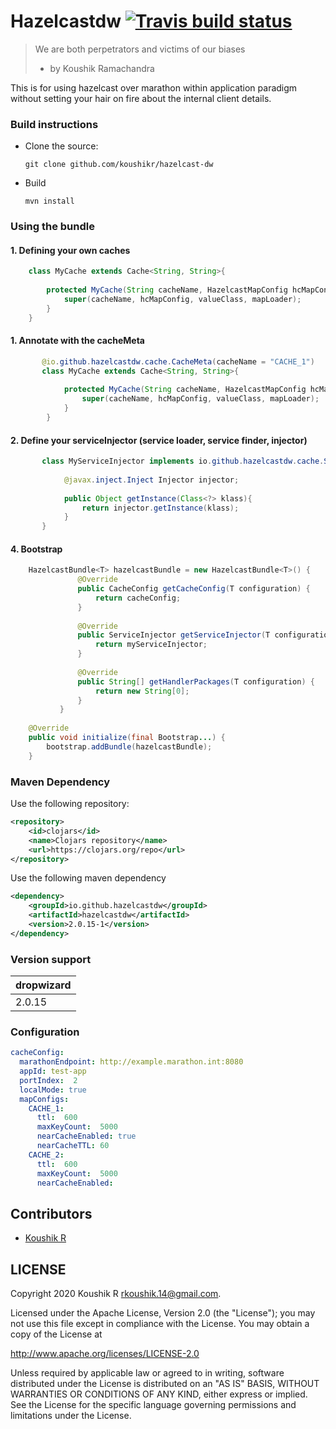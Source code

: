 # Hazelcastdw [![Travis build status](https://travis-ci.org/koushikr/hazelcast-dw.svg?branch=master)](https://travis-ci.org/koushikr/hazelcast-dw)

> We are both perpetrators and victims of our biases
> - by Koushik Ramachandra

This is for using hazelcast over marathon within application paradigm without setting your hair on fire about the internal client details.

### Build instructions
  - Clone the source:

        git clone github.com/koushikr/hazelcast-dw

  - Build

        mvn install

### Using the bundle

#### 1. Defining your own caches
```java
    class MyCache extends Cache<String, String>{
    
        protected MyCache(String cacheName, HazelcastMapConfig hcMapConfig, Class<String> valueClass, MapLoader<String, String> mapLoader) {
            super(cacheName, hcMapConfig, valueClass, mapLoader);
        }
    }

```

#### 1. Annotate with the cacheMeta
```java
       @io.github.hazelcastdw.cache.CacheMeta(cacheName = "CACHE_1") 
       class MyCache extends Cache<String, String>{
        
            protected MyCache(String cacheName, HazelcastMapConfig hcMapConfig, Class<String> valueClass, MapLoader<String, String> mapLoader) {
                super(cacheName, hcMapConfig, valueClass, mapLoader);
            }
        }
```

#### 2. Define your serviceInjector (service loader, service finder, injector)
```java
       class MyServiceInjector implements io.github.hazelcastdw.cache.ServiceInjector{
            
            @javax.inject.Inject Injector injector;
            
            public Object getInstance(Class<?> klass){
                return injector.getInstance(klass);
            }
       }
```

#### 4. Bootstrap
```java
    HazelcastBundle<T> hazelcastBundle = new HazelcastBundle<T>() {
               @Override
               public CacheConfig getCacheConfig(T configuration) {
                   return cacheConfig;
               }
   
               @Override
               public ServiceInjector getServiceInjector(T configuration) {
                   return myServiceInjector;
               }
   
               @Override
               public String[] getHandlerPackages(T configuration) {
                   return new String[0];
               }
           }  
            
    @Override
    public void initialize(final Bootstrap...) {
        bootstrap.addBundle(hazelcastBundle);
    }
```

### Maven Dependency
Use the following repository:
```xml
<repository>
    <id>clojars</id>
    <name>Clojars repository</name>
    <url>https://clojars.org/repo</url>
</repository>
```
Use the following maven dependency
```xml
<dependency>
    <groupId>io.github.hazelcastdw</groupId>
    <artifactId>hazelcastdw</artifactId>
    <version>2.0.15-1</version>
</dependency>
```

### Version support
| dropwizard               
| -----------------------
| 2.0.15                           

### Configuration
```yaml
cacheConfig:
  marathonEndpoint: http://example.marathon.int:8080
  appId: test-app
  portIndex:  2
  localMode: true
  mapConfigs:
    CACHE_1:
      ttl:  600
      maxKeyCount:  5000
      nearCacheEnabled: true
      nearCacheTTL: 60
    CACHE_2:
      ttl:  600
      maxKeyCount:  5000
      nearCacheEnabled:
```

Contributors
------------
* [Koushik R](https://github.com/koushikr) 

LICENSE
-------

Copyright 2020 Koushik R <rkoushik.14@gmail.com>.

Licensed under the Apache License, Version 2.0 (the "License");
you may not use this file except in compliance with the License.
You may obtain a copy of the License at

http://www.apache.org/licenses/LICENSE-2.0

Unless required by applicable law or agreed to in writing, software
distributed under the License is distributed on an "AS IS" BASIS,
WITHOUT WARRANTIES OR CONDITIONS OF ANY KIND, either express or implied.
See the License for the specific language governing permissions and
limitations under the License.
